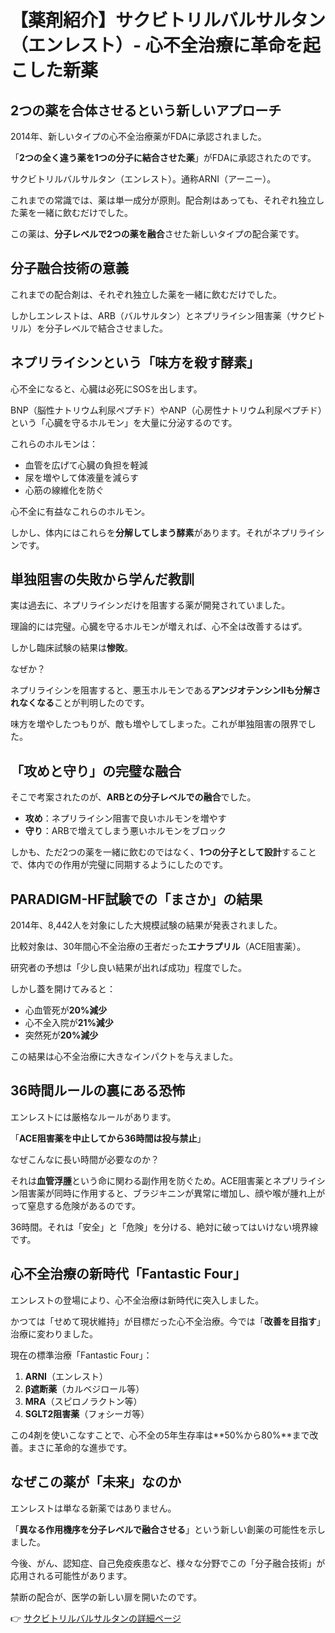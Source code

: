 # 【薬剤紹介】サクビトリルバルサルタン（エンレスト）- 心不全治療に革命を起こした新薬

## 2つの薬を合体させるという新しいアプローチ

2014年、新しいタイプの心不全治療薬がFDAに承認されました。

「**2つの全く違う薬を1つの分子に結合させた薬**」がFDAに承認されたのです。

サクビトリルバルサルタン（エンレスト）。通称ARNI（アーニー）。

これまでの常識では、薬は単一成分が原則。配合剤はあっても、それぞれ独立した薬を一緒に飲むだけでした。

この薬は、**分子レベルで2つの薬を融合**させた新しいタイプの配合薬です。

## 分子融合技術の意義

これまでの配合剤は、それぞれ独立した薬を一緒に飲むだけでした。

しかしエンレストは、ARB（バルサルタン）とネプリライシン阻害薬（サクビトリル）を分子レベルで結合させました。

## ネプリライシンという「味方を殺す酵素」

心不全になると、心臓は必死にSOSを出します。

BNP（脳性ナトリウム利尿ペプチド）やANP（心房性ナトリウム利尿ペプチド）という「心臓を守るホルモン」を大量に分泌するのです。

これらのホルモンは：
- 血管を広げて心臓の負担を軽減
- 尿を増やして体液量を減らす
- 心筋の線維化を防ぐ

心不全に有益なこれらのホルモン。

しかし、体内にはこれらを**分解してしまう酵素**があります。それがネプリライシンです。

## 単独阻害の失敗から学んだ教訓

実は過去に、ネプリライシンだけを阻害する薬が開発されていました。

理論的には完璧。心臓を守るホルモンが増えれば、心不全は改善するはず。

しかし臨床試験の結果は**惨敗**。

なぜか？

ネプリライシンを阻害すると、悪玉ホルモンである**アンジオテンシンIIも分解されなくなる**ことが判明したのです。

味方を増やしたつもりが、敵も増やしてしまった。これが単独阻害の限界でした。

## 「攻めと守り」の完璧な融合

そこで考案されたのが、**ARBとの分子レベルでの融合**でした。

- **攻め**：ネプリライシン阻害で良いホルモンを増やす
- **守り**：ARBで増えてしまう悪いホルモンをブロック

しかも、ただ2つの薬を一緒に飲むのではなく、**1つの分子として設計**することで、体内での作用が完璧に同期するようにしたのです。

## PARADIGM-HF試験での「まさか」の結果

2014年、8,442人を対象にした大規模試験の結果が発表されました。

比較対象は、30年間心不全治療の王者だった**エナラプリル**（ACE阻害薬）。

研究者の予想は「少し良い結果が出れば成功」程度でした。

しかし蓋を開けてみると：
- 心血管死が**20%減少**
- 心不全入院が**21%減少**
- 突然死が**20%減少**

この結果は心不全治療に大きなインパクトを与えました。

## 36時間ルールの裏にある恐怖

エンレストには厳格なルールがあります。

「**ACE阻害薬を中止してから36時間は投与禁止**」

なぜこんなに長い時間が必要なのか？

それは**血管浮腫**という命に関わる副作用を防ぐため。ACE阻害薬とネプリライシン阻害薬が同時に作用すると、ブラジキニンが異常に増加し、顔や喉が腫れ上がって窒息する危険があるのです。

36時間。それは「安全」と「危険」を分ける、絶対に破ってはいけない境界線です。

## 心不全治療の新時代「Fantastic Four」

エンレストの登場により、心不全治療は新時代に突入しました。

かつては「せめて現状維持」が目標だった心不全治療。今では「**改善を目指す**」治療に変わりました。

現在の標準治療「Fantastic Four」：
1. **ARNI**（エンレスト）
2. **β遮断薬**（カルベジロール等）
3. **MRA**（スピロノラクトン等）
4. **SGLT2阻害薬**（フォシーガ等）

この4剤を使いこなすことで、心不全の5年生存率は**50%から80%**まで改善。まさに革命的な進歩です。

## なぜこの薬が「未来」なのか

エンレストは単なる新薬ではありません。

「**異なる作用機序を分子レベルで融合させる**」という新しい創薬の可能性を示しました。

今後、がん、認知症、自己免疫疾患など、様々な分野でこの「分子融合技術」が応用される可能性があります。

禁断の配合が、医学の新しい扉を開いたのです。

👉 [サクビトリルバルサルタンの詳細ページ](https://penwitmi.github.io/okusuri_note/drugs/sacubitril-valsartan.html)